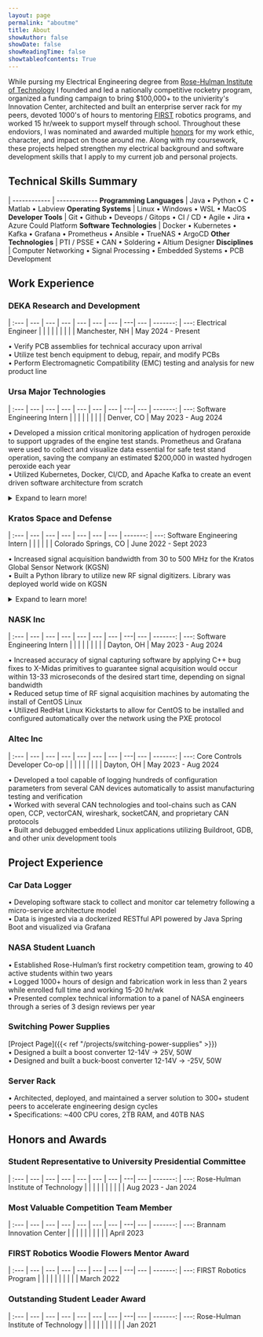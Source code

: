 ```yaml
---
layout: page
permalink: "aboutme"
title: About
showAuthor: false
showDate: false
showReadingTime: false
showtableofcontents: True
---
```


<!-- ![Ah Huddersfield](images/cycling-collage.PNG "Some lovely Huddersfield hills, one of the trusty bikes!") -->
While pursing my Electrical Engineering degree from [Rose-Hulman Institute of Technology](https://rose-hulman.edu) I founded and led a nationally competitive rocketry program, organized a funding campaign to bring $100,000+ to the univierity's Innovation Center, architected and built an enterprise server rack for my peers, devoted 1000's of hours to mentoring [FIRST](https://firstinspires.org) robotics programs, and worked 15 hr/week to support myself through school. Throughout these endoviors, I was nominated and awarded multiple [honors](#honors-and-awards) for my work ethic, character, and impact on those around me. Along with my coursework, these projects helped strengthen my electrical background and software development skills that I apply to my current job and personal projects.  


<!-- I'm an engineer with an electrical background and years of practical, hands on software development experience. While pursing Electrical Engineering from [Rose-Hulman Institute of Technology](https://rose-hulman.edu) I founded and led a natioanlly competitive rocketry program, architectured and built an enterprise server rack for my peers, organized a funding campaing to bring $100,000+ to the univeristy Innovation Center, devoted 1000's of hours to mentoring [FIRST](https://firstinspires.org) robotics programs, and worked 15 hr/week to support myself through school. Throughout these endoviors, I was nominated and awarded mulitple [reconignations of honor](#honors-and-awards) for my work ethic, character, and impact on those around me. -->

## Technical Skills Summary

| 
------------ | -------------
**Programming Languages** | Java &bull; Python &bull; C &bull; Matlab &bull; Labview
**Operating Systems**  |  Linux &bull; Windows &bull; WSL &bull; MacOS
**Developer Tools** | Git &bull; Github &bull; Deveops / Gitops &bull; CI / CD &bull; Agile &bull; Jira &bull; Azure Could Platform
**Software Technologies** | Docker &bull; Kubernetes &bull; Kafka &bull; Grafana &bull; Prometheus &bull; Ansible &bull; TrueNAS &bull; ArgoCD
**Other Technologies** | PTI / PSSE &bull; CAN &bull; Soldering &bull; Altium Designer
**Disciplines** | Computer Networking &bull; Signal Processing &bull; Embedded Systems &bull; PCB Development

## Work Experience

### DEKA Research and Development
| 
:--- | --- | --- | --- | --- | --- | --- | ---|  --- | -------: | ---:
Electrical Engineer | | | | | | | | | Manchester, NH | May 2024 - Present

&bull; Verify PCB assemblies for technical accuracy upon arrival  
&bull; Utilize test bench equipment to debug, repair, and modify PCBs  
&bull; Perform Electromagnetic Compatibility (EMC) testing and analysis for new product line

### Ursa Major Technologies

| 
:--- | --- | --- | --- | --- | --- | --- | ---|  --- | -------: | ---:
Software Engineering Intern | | | | | | | | | Denver, CO | May 2023 - Aug 2024

&bull; Developed a mission critical monitoring application of hydrogen peroxide to support upgrades of the engine test stands. Prometheus and Grafana were used to collect and visualize data essential for safe test stand operation, saving the company an estimated $200,000 in wasted hydrogen peroxide each year  
&bull; Utilized Kubernetes, Docker, CI/CD, and Apache Kafka to create an event driven software architecture from scratch

<details>

<summary>Expand to learn more!</summary>

&bull; Enabled the automatic control of rocket engine test stand lights via custom Python library  
&bull; Outperformed expectations while learning Kubernetes on-the-job for the first time  
&bull; Continued to deliver high quality products ahead of their delivery schedule during a tenuous company time  
&bull; Integrated into a team of 5 software engineers who write and maintain Ursa's core software infrastructure

</details>

### Kratos Space and Defense

| 
:--- | --- | --- | --- | --- | --- | --- | -------: | ---:
Software Engineering Intern | | | | | | Colorado Springs, CO | June 2022 - Sept 2023

&bull; Increased signal acquisition bandwidth from 30 to 500 MHz for the Kratos Global Sensor Network (KGSN)  
&bull; Built a Python library to utilize new RF signal digitizers. Library was deployed world wide on KGSN  


<details>

<summary>Expand to learn more!</summary>

&bull; Worked on a newly formed team of 10 to test bringing new software technologies to market  
&bull; Integrated existing, internal C++ framework into large python codebase via REST interface  
&bull; Assembled a 4.5 meter parabolic antenna for 40Ghz in the Ka band

</details>

### NASK Inc
| 
:--- | --- | --- | --- | --- | --- | --- | ---|  --- | -------: | ---:
Software Engineering Intern | | | | | | | | | Dayton, OH | May 2023 - Aug 2024

&bull; Increased accuracy of signal capturing software by applying C++ bug fixes to X-Midas primitives to guarantee signal acquisition would occur within 13-33 microseconds of the desired start time, depending on signal bandwidth  
&bull; Reduced setup time of RF signal acquisition machines by automating the install of CentOS Linux  
&bull; Utilized RedHat Linux Kickstarts to allow for CentOS to be installed and configured automatically over the network using the PXE protocol  

<!-- <details>

<summary>Expand to learn more!</summary>

</details> -->

### Altec Inc
| 
:--- | --- | --- | --- | --- | --- | --- | ---|  --- | -------: | ---:
Core Controls Developer Co-op | | | | | | | | | Dayton, OH | May 2023 - Aug 2024

&bull; Developed a tool capable of logging hundreds of configuration parameters from
several CAN devices automatically to assist manufacturing testing and verification  
&bull; Worked with several CAN technologies and tool-chains such as CAN open, CCP, vectorCAN, wireshark, socketCAN, and proprietary CAN protocols  
&bull; Built and debugged embedded Linux applications utilizing Buildroot, GDB, and other unix development tools

<!-- <details>

<summary>Expand to learn more!</summary>

</details> -->

## Project Experience

### Car Data Logger

&bull; Developing software stack to collect and monitor car telemetry following a micro-service architecture model  
&bull; Data is ingested via a dockerized RESTful API powered by Java Spring Boot and visualized via Grafana  


### NASA Student Luanch

&bull; Established Rose-Hulman’s first rocketry competition team, growing to 40 active students within two years  
&bull; Logged 1000+ hours of design and fabrication work in less than 2 years while enrolled full time and working 15-20 hr/wk  
&bull; Presented complex technical information to a panel of NASA engineers through a series of 3 design reviews per year


### Switching Power Supplies

[Project Page]({{< ref "/projects/switching-power-supplies" >}})  
&bull; Designed a built a boost converter 12-14V → 25V, 50W  
&bull; Designed and built a buck-boost converter 12-14V → -25V, 50W

### Server Rack
<!-- [Project Page]({{< ref "/projects/switching-power-supplies" >}})   -->
&bull; Architected, deployed, and maintained a server solution to 300+ student peers to accelerate engineering design cycles  
&bull; Specifications: ~400 CPU cores, 2TB RAM, and 40TB NAS

## Honors and Awards

### Student Representative to University Presidential Committee
| 
:--- | --- | --- | --- | --- | --- | --- | ---|  --- | -------: | ---:
Rose-Hulman Institute of Technology | | | | | | | | | | Aug 2023 - Jan 2024


### Most Valuable Competition Team Member
| 
:--- | --- | --- | --- | --- | --- | --- | ---|  --- | -------: | ---:
Brannam Innovation Center | | | | | | | | | | April 2023

### FIRST Robotics Woodie Flowers Mentor Award
| 
:--- | --- | --- | --- | --- | --- | --- | ---|  --- | -------: | ---:
FIRST Robotics Program | | | | | | | | | | March 2022


### Outstanding Student Leader Award
| 
:--- | --- | --- | --- | --- | --- | --- | ---|  --- | -------: | ---:
Rose-Hulman Institute of Technology | | | | | | | | | | Jan 2021
